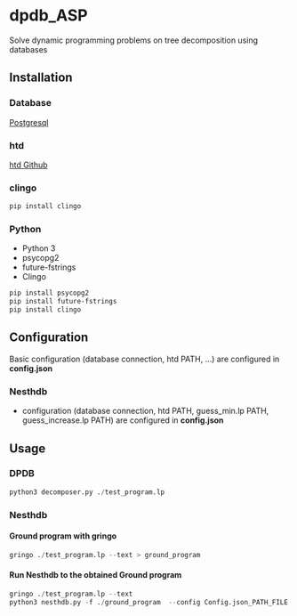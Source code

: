 # dpdb_ASP

Solve dynamic programming problems on tree decomposition using databases

## Installation

### Database

[Postgresql](https://www.postgresql.org/)

### htd 

[htd Github](https://github.com/TU-Wien-DBAI/htd/tree/normalize_cli)

### clingo

```bash
pip install clingo
```
### Python
* Python 3
* psycopg2
* future-fstrings
* Clingo

```bash
pip install psycopg2
pip install future-fstrings
pip install clingo
```

## Configuration
Basic configuration (database connection, htd PATH, ...) are configured in **config.json**
### Nesthdb
* configuration (database connection, htd PATH, guess_min.lp PATH, guess_increase.lp PATH) are configured in **config.json**
## Usage
### DPDB
```python
python3 decomposer.py ./test_program.lp
```
### Nesthdb
#### Ground program with gringo
```python
gringo ./test_program.lp --text > ground_program
```
#### Run Nesthdb to the obtained Ground program
```python
gringo ./test_program.lp --text
python3 nesthdb.py -f ./ground_program  --config Config.json_PATH_FILE
```
